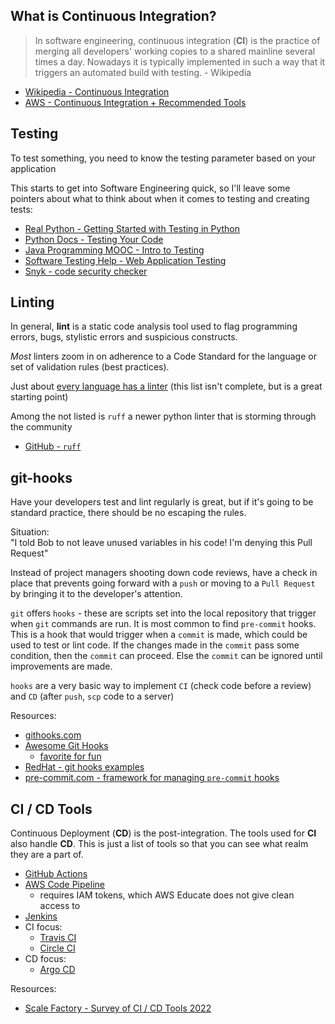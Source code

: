 ## What is Continuous Integration?

> In software engineering, continuous integration (**CI**) is the practice of merging all developers' working copies to a shared mainline several times a day. Nowadays it is typically implemented in such a way that it triggers an automated build with testing. - Wikipedia

- [Wikipedia - Continuous Integration](https://en.wikipedia.org/wiki/Continuous_integration)
- [AWS - Continuous Integration + Recommended Tools](https://aws.amazon.com/devops/continuous-integration/)

## Testing

To test something, you need to know the testing parameter based on your application

This starts to get into Software Engineering quick, so I'll leave some pointers about what to think about when it comes to testing and creating tests:
- [Real Python - Getting Started with Testing in Python](https://realpython.com/python-testing/)
- [Python Docs - Testing Your Code](https://docs.python-guide.org/writing/tests/)
- [Java Programming MOOC - Intro to Testing](https://java-programming.mooc.fi/part-6/3-introduction-to-testing)
- [Software Testing Help - Web Application Testing](https://www.softwaretestinghelp.com/web-application-testing/)
- [Snyk - code security checker](https://snyk.io/lp/static-analysis-snyk-code-checker)

## Linting

In general, **lint** is a static code analysis tool used to flag programming errors, bugs, stylistic errors and suspicious constructs.

*Most* linters zoom in on adherence to a Code Standard for the language or set of validation rules (best practices).

Just about [every language has a linter](https://github.com/caramelomartins/awesome-linters) (this list isn't complete, but is a great starting point)

Among the not listed is `ruff` a newer python linter that is storming through the community
- [GitHub - `ruff`](https://github.com/charliermarsh/ruff)

## git-hooks

Have your developers test and lint regularly is great, but if it's going to be standard practice, there should be no escaping the rules.

Situation:  
"I told Bob to not leave unused variables in his code!  I'm denying this Pull Request"

Instead of project managers shooting down code reviews, have a check in place that prevents going forward with a `push` or moving to a `Pull Request` by bringing it to the developer's attention.

`git` offers `hooks` - these are scripts set into the local repository that trigger when `git` commands are run.  It is most common to find `pre-commit` hooks.  This is a hook that would trigger when a `commit` is made, which could be used to test or lint code.  If the changes made in the `commit` pass some condition, then the `commit` can proceed.  Else the `commit` can be ignored until improvements are made.

`hooks` are a very basic way to implement `CI` (check code before a review) and `CD` (after `push`, `scp` code to a server)

Resources:
- [githooks.com](https://githooks.com/)
- [Awesome Git Hooks](https://github.com/aitemr/awesome-git-hooks)
    - [favorite for fun](https://github.com/lolcommits/lolcommits)
- [RedHat - git hooks examples](https://www.redhat.com/sysadmin/git-hooks)
- [pre-commit.com - framework for managing `pre-commit` hooks](https://pre-commit.com/)

## CI / CD Tools

Continuous Deployment (**CD**) is the post-integration.  The tools used for **CI** also handle **CD**.  This is just a list of tools so that you can see what realm they are a part of.

- [GitHub Actions](https://github.com/features/actions)
- [AWS Code Pipeline](https://aws.amazon.com/codepipeline/)
    - requires IAM tokens, which AWS Educate does not give clean access to
- [Jenkins](https://www.jenkins.io/)
- CI focus: 
    - [Travis CI](https://www.travis-ci.com/)
    - [Circle CI](https://circleci.com/)
- CD focus:
    - [Argo CD](https://argoproj.github.io/cd/)

Resources:
- [Scale Factory - Survey of CI / CD Tools 2022](https://www.scalefactory.com/blog/2022/11/24/a-survey-of-ci/cd-tools/)